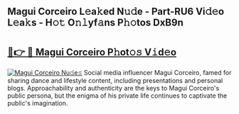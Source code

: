 ## Magui Corceiro L𝚎a𝚔ed N𝚞𝚍e - Part-RU6 Vi𝚍𝚎o L𝚎a𝚔s - H𝚘𝚝 O𝚗𝚕yf𝚊ns P𝚑𝚘tos DxB9n

# <h2><a href="http://kfbdkq.oniu.top/?m=Magui+Corceiro">🔗👉 🔴 Magui Corceiro P𝚑ot𝚘𝚜 V𝚒d𝚎o</a></h2>

[![Magui Corceiro Nu𝚍e𝚜](https://i.imgur.com/0qMVB7G.gif)](http://kfbdkq.oniu.top/?m=Magui+Corceiro)
Social media influencer Magui Corceiro, famed for sharing dance and lifestyle content, including presentations and personal blogs. Approachability and authenticity are the keys to Magui Corceiro's public persona, but the enigma of his private life continues to captivate the public's imagination.  
